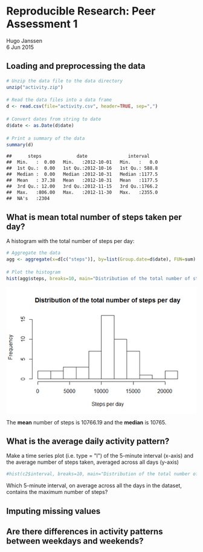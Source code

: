 # Reproducible Research: Peer Assessment 1
Hugo Janssen  
6 Jun 2015  





## Loading and preprocessing the data

```r
# Unzip the data file to the data directory
unzip("activity.zip")

# Read the data files into a data frame
d <- read.csv(file="activity.csv", header=TRUE, sep=",")

# Convert dates from string to date
d$date <- as.Date(d$date)

# Print a summary of the data
summary(d)
```

```
##      steps             date               interval     
##  Min.   :  0.00   Min.   :2012-10-01   Min.   :   0.0  
##  1st Qu.:  0.00   1st Qu.:2012-10-16   1st Qu.: 588.8  
##  Median :  0.00   Median :2012-10-31   Median :1177.5  
##  Mean   : 37.38   Mean   :2012-10-31   Mean   :1177.5  
##  3rd Qu.: 12.00   3rd Qu.:2012-11-15   3rd Qu.:1766.2  
##  Max.   :806.00   Max.   :2012-11-30   Max.   :2355.0  
##  NA's   :2304
```



## What is mean total number of steps taken per day?

A histogram with the total number of steps per day: 

```r
# Aggregate the data
agg <- aggregate(x=d[c("steps")], by=list(Group.date=d$date), FUN=sum)

# Plot the histogram
hist(agg$steps, breaks=10, main="Distribution of the total number of steps per day", xlab="Steps per day")
```

<img src="PA1_template_files/figure-html/histogram-1.png" title="" alt="" style="display: block; margin: auto;" />

The <b>mean</b> number of steps is 10766.19 and the <b>median</b> is 10765.



## What is the average daily activity pattern?


Make a time series plot (i.e. type = "l") of the 5-minute interval (x-axis) 
and the average number of steps taken, averaged across all days (y-axis)

```r
#hist(c2$interval, breaks=10, main="Distribution of the total number of steps per day", xlab="Steps per day")
```
 


Which 5-minute interval, on average across all the days in the dataset, contains the maximum number of steps?



## Imputing missing values



## Are there differences in activity patterns between weekdays and weekends?
